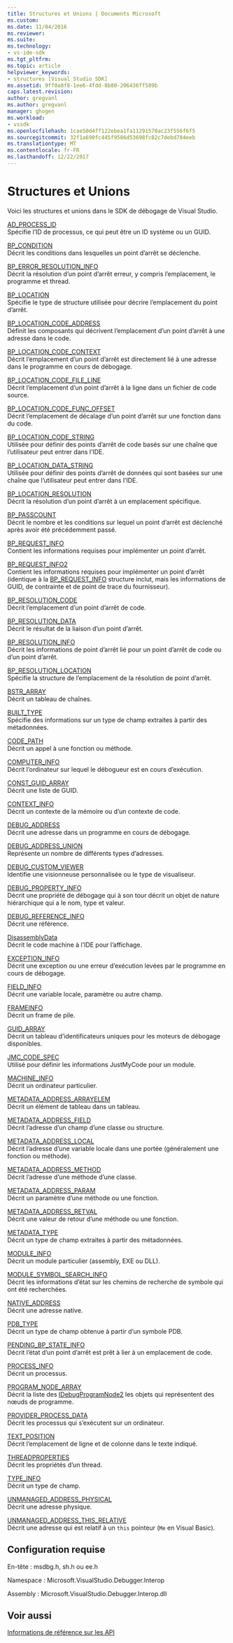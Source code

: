 ```yaml
---
title: Structures et Unions | Documents Microsoft
ms.custom: 
ms.date: 11/04/2016
ms.reviewer: 
ms.suite: 
ms.technology:
- vs-ide-sdk
ms.tgt_pltfrm: 
ms.topic: article
helpviewer_keywords:
- structures [Visual Studio SDK]
ms.assetid: 9ff0a8f8-1ee6-4fdd-8b80-206436ff589b
caps.latest.revision: 
author: gregvanl
ms.author: gregvanl
manager: ghogen
ms.workload:
- vssdk
ms.openlocfilehash: 1cae50d4ff122ebea1fa11291570ac23f556f6f5
ms.sourcegitcommit: 32f1a690fc445f9586d53698fc82c7debd784eeb
ms.translationtype: MT
ms.contentlocale: fr-FR
ms.lasthandoff: 12/22/2017
---
```

# <a name="structures-and-unions"></a>Structures et Unions
Voici les structures et unions dans le SDK de débogage de Visual Studio.  
  
 [AD_PROCESS_ID](../../../extensibility/debugger/reference/ad-process-id.md)  
 Spécifie l’ID de processus, ce qui peut être un ID système ou un GUID.  
  
 [BP_CONDITION](../../../extensibility/debugger/reference/bp-condition.md)  
 Décrit les conditions dans lesquelles un point d’arrêt se déclenche.  
  
 [BP_ERROR_RESOLUTION_INFO](../../../extensibility/debugger/reference/bp-error-resolution-info.md)  
 Décrit la résolution d’un point d’arrêt erreur, y compris l’emplacement, le programme et thread.  
  
 [BP_LOCATION](../../../extensibility/debugger/reference/bp-location.md)  
 Spécifie le type de structure utilisée pour décrire l’emplacement du point d’arrêt.  
  
 [BP_LOCATION_CODE_ADDRESS](../../../extensibility/debugger/reference/bp-location-code-address.md)  
 Définit les composants qui décrivent l’emplacement d’un point d’arrêt à une adresse dans le code.  
  
 [BP_LOCATION_CODE_CONTEXT](../../../extensibility/debugger/reference/bp-location-code-context.md)  
 Décrit l’emplacement d’un point d’arrêt est directement lié à une adresse dans le programme en cours de débogage.  
  
 [BP_LOCATION_CODE_FILE_LINE](../../../extensibility/debugger/reference/bp-location-code-file-line.md)  
 Décrit l’emplacement d’un point d’arrêt à la ligne dans un fichier de code source.  
  
 [BP_LOCATION_CODE_FUNC_OFFSET](../../../extensibility/debugger/reference/bp-location-code-func-offset.md)  
 Décrit l’emplacement de décalage d’un point d’arrêt sur une fonction dans du code.  
  
 [BP_LOCATION_CODE_STRING](../../../extensibility/debugger/reference/bp-location-code-string.md)  
 Utilisée pour définir des points d’arrêt de code basés sur une chaîne que l’utilisateur peut entrer dans l’IDE.  
  
 [BP_LOCATION_DATA_STRING](../../../extensibility/debugger/reference/bp-location-data-string.md)  
 Utilisée pour définir des points d’arrêt de données qui sont basées sur une chaîne que l’utilisateur peut entrer dans l’IDE.  
  
 [BP_LOCATION_RESOLUTION](../../../extensibility/debugger/reference/bp-location-resolution.md)  
 Décrit la résolution d’un point d’arrêt à un emplacement spécifique.  
  
 [BP_PASSCOUNT](../../../extensibility/debugger/reference/bp-passcount.md)  
 Décrit le nombre et les conditions sur lequel un point d’arrêt est déclenché après avoir été précédemment passé.  
  
 [BP_REQUEST_INFO](../../../extensibility/debugger/reference/bp-request-info.md)  
 Contient les informations requises pour implémenter un point d’arrêt.  
  
 [BP_REQUEST_INFO2](../../../extensibility/debugger/reference/bp-request-info2.md)  
 Contient les informations requises pour implémenter un point d’arrêt (identique à la [BP_REQUEST_INFO](../../../extensibility/debugger/reference/bp-request-info.md) structure inclut, mais les informations de GUID, de contrainte et de point de trace du fournisseur).  
  
 [BP_RESOLUTION_CODE](../../../extensibility/debugger/reference/bp-resolution-code.md)  
 Décrit l’emplacement d’un point d’arrêt de code.  
  
 [BP_RESOLUTION_DATA](../../../extensibility/debugger/reference/bp-resolution-data.md)  
 Décrit le résultat de la liaison d’un point d’arrêt.  
  
 [BP_RESOLUTION_INFO](../../../extensibility/debugger/reference/bp-resolution-info.md)  
 Décrit les informations de point d’arrêt lié pour un point d’arrêt de code ou d’un point d’arrêt.  
  
 [BP_RESOLUTION_LOCATION](../../../extensibility/debugger/reference/bp-resolution-location.md)  
 Spécifie la structure de l’emplacement de la résolution de point d’arrêt.  
  
 [BSTR_ARRAY](../../../extensibility/debugger/reference/bstr-array.md)  
 Décrit un tableau de chaînes.  
  
 [BUILT_TYPE](../../../extensibility/debugger/reference/built-type.md)  
 Spécifie des informations sur un type de champ extraites à partir des métadonnées.  
  
 [CODE_PATH](../../../extensibility/debugger/reference/code-path.md)  
 Décrit un appel à une fonction ou méthode.  
  
 [COMPUTER_INFO](../../../extensibility/debugger/reference/computer-info.md)  
 Décrit l’ordinateur sur lequel le débogueur est en cours d’exécution.  
  
 [CONST_GUID_ARRAY](../../../extensibility/debugger/reference/const-guid-array.md)  
 Décrit une liste de GUID.  
  
 [CONTEXT_INFO](../../../extensibility/debugger/reference/context-info.md)  
 Décrit un contexte de la mémoire ou d’un contexte de code.  
  
 [DEBUG_ADDRESS](../../../extensibility/debugger/reference/debug-address.md)  
 Décrit une adresse dans un programme en cours de débogage.  
  
 [DEBUG_ADDRESS_UNION](../../../extensibility/debugger/reference/debug-address-union.md)  
 Représente un nombre de différents types d’adresses.  
  
 [DEBUG_CUSTOM_VIEWER](../../../extensibility/debugger/reference/debug-custom-viewer.md)  
 Identifie une visionneuse personnalisée ou le type de visualiseur.  
  
 [DEBUG_PROPERTY_INFO](../../../extensibility/debugger/reference/debug-property-info.md)  
 Décrit une propriété de débogage qui à son tour décrit un objet de nature hiérarchique qui a le nom, type et valeur.  
  
 [DEBUG_REFERENCE_INFO](../../../extensibility/debugger/reference/debug-reference-info.md)  
 Décrit une référence.  
  
 [DisassemblyData](../../../extensibility/debugger/reference/disassemblydata.md)  
 Décrit le code machine à l’IDE pour l’affichage.  
  
 [EXCEPTION_INFO](../../../extensibility/debugger/reference/exception-info.md)  
 Décrit une exception ou une erreur d’exécution levées par le programme en cours de débogage.  
  
 [FIELD_INFO](../../../extensibility/debugger/reference/field-info.md)  
 Décrit une variable locale, paramètre ou autre champ.  
  
 [FRAMEINFO](../../../extensibility/debugger/reference/frameinfo.md)  
 Décrit un frame de pile.  
  
 [GUID_ARRAY](../../../extensibility/debugger/reference/guid-array.md)  
 Décrit un tableau d’identificateurs uniques pour les moteurs de débogage disponibles.  
  
 [JMC_CODE_SPEC](../../../extensibility/debugger/reference/jmc-code-spec.md)  
 Utilisé pour définir les informations JustMyCode pour un module.  
  
 [MACHINE_INFO](../../../extensibility/debugger/reference/machine-info.md)  
 Décrit un ordinateur particulier.  
  
 [METADATA_ADDRESS_ARRAYELEM](../../../extensibility/debugger/reference/metadata-address-arrayelem.md)  
 Décrit un élément de tableau dans un tableau.  
  
 [METADATA_ADDRESS_FIELD](../../../extensibility/debugger/reference/metadata-address-field.md)  
 Décrit l’adresse d’un champ d’une classe ou structure.  
  
 [METADATA_ADDRESS_LOCAL](../../../extensibility/debugger/reference/metadata-address-local.md)  
 Décrit l’adresse d’une variable locale dans une portée (généralement une fonction ou méthode).  
  
 [METADATA_ADDRESS_METHOD](../../../extensibility/debugger/reference/metadata-address-method.md)  
 Décrit l’adresse d’une méthode d’une classe.  
  
 [METADATA_ADDRESS_PARAM](../../../extensibility/debugger/reference/metadata-address-param.md)  
 Décrit un paramètre d’une méthode ou une fonction.  
  
 [METADATA_ADDRESS_RETVAL](../../../extensibility/debugger/reference/metadata-address-retval.md)  
 Décrit une valeur de retour d’une méthode ou une fonction.  
  
 [METADATA_TYPE](../../../extensibility/debugger/reference/metadata-type.md)  
 Décrit un type de champ extraites à partir des métadonnées.  
  
 [MODULE_INFO](../../../extensibility/debugger/reference/module-info.md)  
 Décrit un module particulier (assembly, EXE ou DLL).  
  
 [MODULE_SYMBOL_SEARCH_INFO](../../../extensibility/debugger/reference/module-symbol-search-info.md)  
 Décrit les informations d’état sur les chemins de recherche de symbole qui ont été recherchées.  
  
 [NATIVE_ADDRESS](../../../extensibility/debugger/reference/native-address.md)  
 Décrit une adresse native.  
  
 [PDB_TYPE](../../../extensibility/debugger/reference/pdb-type.md)  
 Décrit un type de champ obtenue à partir d’un symbole PDB.  
  
 [PENDING_BP_STATE_INFO](../../../extensibility/debugger/reference/pending-bp-state-info.md)  
 Décrit l’état d’un point d’arrêt est prêt à lier à un emplacement de code.  
  
 [PROCESS_INFO](../../../extensibility/debugger/reference/process-info.md)  
 Décrit un processus.  
  
 [PROGRAM_NODE_ARRAY](../../../extensibility/debugger/reference/program-node-array.md)  
 Décrit la liste des [IDebugProgramNode2](../../../extensibility/debugger/reference/idebugprogramnode2.md) les objets qui représentent des nœuds de programme.  
  
 [PROVIDER_PROCESS_DATA](../../../extensibility/debugger/reference/provider-process-data.md)  
 Décrit les processus qui s’exécutent sur un ordinateur.  
  
 [TEXT_POSITION](../../../extensibility/debugger/reference/text-position.md)  
 Décrit l’emplacement de ligne et de colonne dans le texte indiqué.  
  
 [THREADPROPERTIES](../../../extensibility/debugger/reference/threadproperties.md)  
 Décrit les propriétés d’un thread.  
  
 [TYPE_INFO](../../../extensibility/debugger/reference/type-info.md)  
 Décrit un type de champ.  
  
 [UNMANAGED_ADDRESS_PHYSICAL](../../../extensibility/debugger/reference/unmanaged-address-physical.md)  
 Décrit une adresse physique.  
  
 [UNMANAGED_ADDRESS_THIS_RELATIVE](../../../extensibility/debugger/reference/unmanaged-address-this-relative.md)  
 Décrit une adresse qui est relatif à un `this` pointeur (`Me` en Visual Basic).  
  
## <a name="requirements"></a>Configuration requise  
 En-tête : msdbg.h, sh.h ou ee.h  
  
 Namespace : Microsoft.VisualStudio.Debugger.Interop  
  
 Assembly : Microsoft.VisualStudio.Debugger.Interop.dll  
  
## <a name="see-also"></a>Voir aussi  
 [Informations de référence sur les API](../../../extensibility/debugger/reference/api-reference-visual-studio-debugging.md)